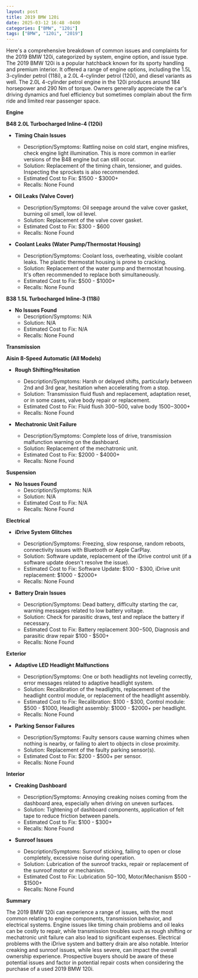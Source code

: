 ```yaml
---
layout: post
title: 2019 BMW 120i
date: 2025-03-12 16:48 -0400
categories: ["BMW", "120i"]
tags: ["BMW", "120i", "2019"]
---
```

Here's a comprehensive breakdown of common issues and complaints for the 2019 BMW 120i, categorized by system, engine option, and issue type. The 2019 BMW 120i is a popular hatchback known for its sporty handling and premium interior. It offered a range of engine options, including the 1.5L 3-cylinder petrol (118i), a 2.0L 4-cylinder petrol (120i), and diesel variants as well. The 2.0L 4-cylinder petrol engine in the 120i produces around 184 horsepower and 290 Nm of torque. Owners generally appreciate the car's driving dynamics and fuel efficiency but sometimes complain about the firm ride and limited rear passenger space.

**Engine**

**B48 2.0L Turbocharged Inline-4 (120i)**

*   **Timing Chain Issues**
    *   Description/Symptoms: Rattling noise on cold start, engine misfires, check engine light illumination. This is more common in earlier versions of the B48 engine but can still occur.
    *   Solution: Replacement of the timing chain, tensioner, and guides. Inspecting the sprockets is also recommended.
    *   Estimated Cost to Fix: $1500 - $3000+
    *   Recalls: None Found

*   **Oil Leaks (Valve Cover)**
    *   Description/Symptoms: Oil seepage around the valve cover gasket, burning oil smell, low oil level.
    *   Solution: Replacement of the valve cover gasket.
    *   Estimated Cost to Fix: $300 - $600
    *   Recalls: None Found

*   **Coolant Leaks (Water Pump/Thermostat Housing)**
    *   Description/Symptoms: Coolant loss, overheating, visible coolant leaks. The plastic thermostat housing is prone to cracking.
    *   Solution: Replacement of the water pump and thermostat housing. It's often recommended to replace both simultaneously.
    *   Estimated Cost to Fix: $500 - $1000+
    *   Recalls: None Found

**B38 1.5L Turbocharged Inline-3 (118i)**

*   **No Issues Found**
    *   Description/Symptoms: N/A
    *   Solution: N/A
    *   Estimated Cost to Fix: N/A
    *   Recalls: None Found

**Transmission**

**Aisin 8-Speed Automatic (All Models)**

*   **Rough Shifting/Hesitation**
    *   Description/Symptoms: Harsh or delayed shifts, particularly between 2nd and 3rd gear, hesitation when accelerating from a stop.
    *   Solution: Transmission fluid flush and replacement, adaptation reset, or in some cases, valve body repair or replacement.
    *   Estimated Cost to Fix: Fluid flush $300-$500, valve body $1500-$3000+
    *   Recalls: None Found

*   **Mechatronic Unit Failure**
    *   Description/Symptoms: Complete loss of drive, transmission malfunction warning on the dashboard.
    *   Solution: Replacement of the mechatronic unit.
    *   Estimated Cost to Fix: $2000 - $4000+
    *   Recalls: None Found

**Suspension**

*   **No Issues Found**
    *   Description/Symptoms: N/A
    *   Solution: N/A
    *   Estimated Cost to Fix: N/A
    *   Recalls: None Found

**Electrical**

*   **iDrive System Glitches**
    *   Description/Symptoms: Freezing, slow response, random reboots, connectivity issues with Bluetooth or Apple CarPlay.
    *   Solution: Software update, replacement of the iDrive control unit (if a software update doesn't resolve the issue).
    *   Estimated Cost to Fix: Software Update: $100 - $300, iDrive unit replacement: $1000 - $2000+
    *   Recalls: None Found

*   **Battery Drain Issues**
    *   Description/Symptoms: Dead battery, difficulty starting the car, warning messages related to low battery voltage.
    *   Solution: Check for parasitic draws, test and replace the battery if necessary.
    *   Estimated Cost to Fix: Battery replacement $300-$500, Diagnosis and parasitic draw repair $100 - $500+
    *   Recalls: None Found

**Exterior**

*   **Adaptive LED Headlight Malfunctions**
    *   Description/Symptoms: One or both headlights not leveling correctly, error messages related to adaptive headlight system.
    *   Solution: Recalibration of the headlights, replacement of the headlight control module, or replacement of the headlight assembly.
    *   Estimated Cost to Fix: Recalibration: $100 - $300, Control module: $500 - $1000, Headlight assembly: $1000 - $2000+ per headlight.
    *   Recalls: None Found

*   **Parking Sensor Failures**
    *   Description/Symptoms: Faulty sensors cause warning chimes when nothing is nearby, or failing to alert to objects in close proximity.
    *   Solution: Replacement of the faulty parking sensor(s).
    *   Estimated Cost to Fix: $200 - $500+ per sensor.
    *   Recalls: None Found

**Interior**

*   **Creaking Dashboard**
    *   Description/Symptoms: Annoying creaking noises coming from the dashboard area, especially when driving on uneven surfaces.
    *   Solution: Tightening of dashboard components, application of felt tape to reduce friction between panels.
    *   Estimated Cost to Fix: $100 - $300+
    *   Recalls: None Found

*   **Sunroof Issues**
    *   Description/Symptoms: Sunroof sticking, failing to open or close completely, excessive noise during operation.
    *   Solution: Lubrication of the sunroof tracks, repair or replacement of the sunroof motor or mechanism.
    *   Estimated Cost to Fix: Lubrication $50-$100, Motor/Mechanism $500 - $1500+
    *   Recalls: None Found

**Summary**

The 2019 BMW 120i can experience a range of issues, with the most common relating to engine components, transmission behavior, and electrical systems. Engine issues like timing chain problems and oil leaks can be costly to repair, while transmission troubles such as rough shifting or mechatronic unit failure can also lead to significant expenses. Electrical problems with the iDrive system and battery drain are also notable. Interior creaking and sunroof issues, while less severe, can impact the overall ownership experience. Prospective buyers should be aware of these potential issues and factor in potential repair costs when considering the purchase of a used 2019 BMW 120i.


